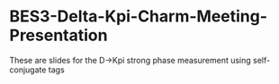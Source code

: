 # BES3-Delta-Kpi-Charm-Meeting-Presentation
These are slides for the D->Kpi strong phase measurement using self-conjugate tags
